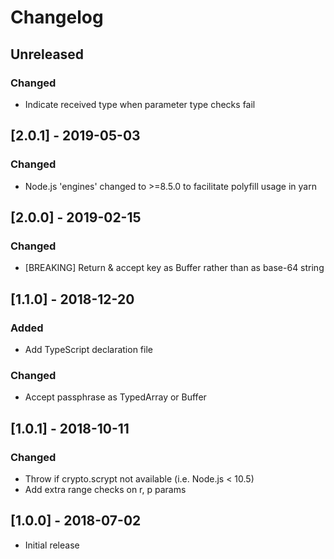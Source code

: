 # Changelog

## Unreleased

### Changed

- Indicate received type when parameter type checks fail

## [2.0.1] - 2019-05-03

### Changed

- Node.js 'engines' changed to >=8.5.0 to facilitate polyfill usage in yarn

## [2.0.0] - 2019-02-15

### Changed
- [BREAKING] Return & accept key as Buffer rather than as base-64 string

## [1.1.0] - 2018-12-20

### Added
- Add TypeScript declaration file

### Changed
- Accept passphrase as TypedArray or Buffer

## [1.0.1] - 2018-10-11

### Changed
- Throw if crypto.scrypt not available (i.e. Node.js < 10.5)
- Add extra range checks on r, p params

## [1.0.0] - 2018-07-02
- Initial release
